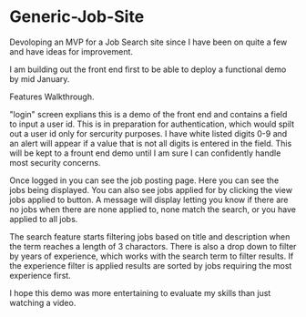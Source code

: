 # Generic-Job-Site

Devoloping an MVP for a Job Search site since I have been on quite a few and have ideas for improvement.

I am building out the front end first to be able to deploy a functional demo by mid January.

Features Walkthrough.

"login" screen explians this is a demo of the front end and contains a field to input a user id. This is in preparation for authentication, which would spilt out a user id only for sercurity purposes. I have white listed digits 0-9 and an alert will appear if a value that is not all digits is entered in the field. This will be kept to a frount end demo until I am sure I can confidently handle most security concerns.

Once logged in you can see the job posting page. Here you can see the jobs being displayed. You can also see jobs applied for by clicking the view jobs applied to button. A message will display letting you know if there are no jobs when there are none applied to, none match the search, or you have applied to all jobs.

The search feature starts filtering jobs based on title and description when the term reaches a length of 3 charactors. There is also a drop down to filter by years of experience, which works with the search term to filter results. If the experience filter is applied results are sorted by jobs requiring the most experience first.

I hope this demo was more entertaining to evaluate my skills than just watching a video.